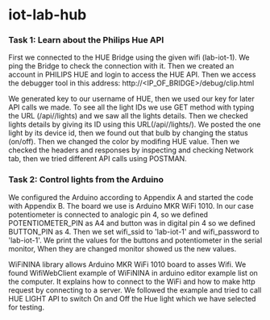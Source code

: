 # iot-lab-hub

### Task 1: Learn about the Philips Hue API

First we connected to the HUE Bridge using the given wifi (lab-iot-1). We ping the Bridge to check the connection with it. Then we created an account in PHILIPS HUE and login to access the HUE API. Then we access the debugger tool in this address: http://<IP_OF_BRIDGE>/debug/clip.html 

We generated key to our username of HUE, then we used our key for later API calls we made. To see all the light IDs we use GET method with typing the URL (/api/<KEY>/lights) and we saw all the lights details. Then we checked lights details by giving its ID using this URL(/api/<KEY>/lights/<ID>). We posted the one light by its device id, then we found out that bulb by changing the status (on/off). Then we changed the color by modifing HUE value. Then we checked the headers and responses by inspecting and checking Network tab, then we tried different API calls using POSTMAN.
  
### Task 2: Control lights from the Arduino

We configured the Arduino according to Appendix A and started the code with Appendix B. The board we use is Arduino MKR WiFi 1010. In our case potentiometer is connected to analogic pin 4, so we defined POTENTIOMETER_PIN as A4 and button was in digital pin 4 so we defined BUTTON_PIN as 4. Then we set wifi_ssid to 'lab-iot-1' and wifi_password to 'lab-iot-1'. We print the values for the buttons and potentiometer in the serial monitor, When they are changed monitor showed us the new values.

WiFiNINA library allows Arduino MKR WiFi 1010 board to asses Wifi. We found WifiWebClient example of WiFiNINA in arduino editor example list on the computer. It explains how to connect to the WiFi and how to make http request by connecting to a server. We followed the example and tried to call HUE LIGHT API to switch On and Off the Hue light which we have selected for testing. 
